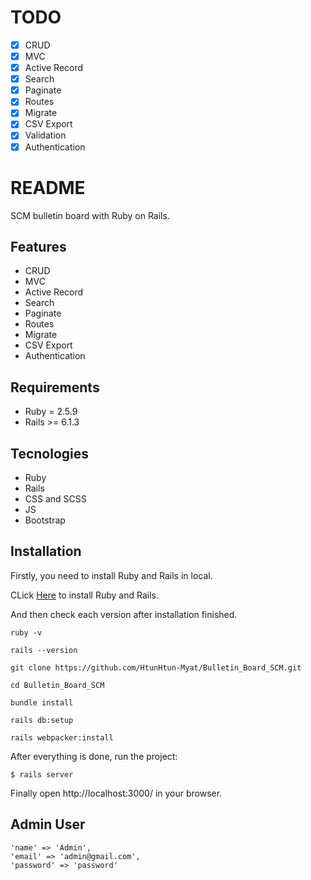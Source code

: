 # TODO

- [x] CRUD
- [x] MVC
- [x] Active Record
- [x] Search
- [x] Paginate
- [x] Routes
- [x] Migrate
- [x] CSV Export
- [x] Validation
- [x] Authentication

# README

SCM bulletin board with Ruby on Rails.

## Features

- CRUD
- MVC
- Active Record
- Search
- Paginate
- Routes
- Migrate
- CSV Export
- Authentication

## Requirements

- Ruby = 2.5.9
- Rails >= 6.1.3

## Tecnologies

- Ruby
- Rails
- CSS and SCSS
- JS
- Bootstrap

## Installation

Firstly, you need to install Ruby and Rails in local.

CLick [Here](https://guides.rubyonrails.org/v5.0/getting_started.html) to install Ruby and Rails.

And then check each version after installation finished.

```
ruby -v

rails --version
```

```
git clone https://github.com/HtunHtun-Myat/Bulletin_Board_SCM.git
```

```
cd Bulletin_Board_SCM
```

```
bundle install
```

```
rails db:setup
```

```
rails webpacker:install
```

After everything is done, run the project:

```
$ rails server
```

Finally open http://localhost:3000/ in your browser.

## Admin User

```
'name' => 'Admin',
'email' => 'admin@gmail.com',
'password' => 'password'
```
